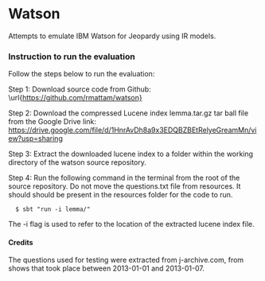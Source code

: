 # Watson
Attempts to emulate IBM Watson for Jeopardy using IR models.

### Instruction to run the evaluation

Follow the steps below to run the evaluation:

Step 1: Download source code from Github: \url{https://github.com/rmattam/watson}

Step 2: Download the compressed Lucene index lemma.tar.gz tar ball file from the Google Drive link: https://drive.google.com/file/d/1HnrAvDh8a9x3EDQBZBEtRelyeGreamMn/view?usp=sharing

Step 3: Extract the downloaded lucene index to a folder within the working directory of the watson source repository.

Step 4: Run the following command in the terminal from the root of the source repository. Do not move the questions.txt file from resources. It should should be present in the resources folder for the code to run.
```
  $ sbt "run -i lemma/"
```

The -i flag is used to refer to the location of the extracted lucene index file.

#### Credits
The questions used for testing were extracted from j-archive.com, from shows that took place between 2013-01-01 and 2013-01-07.